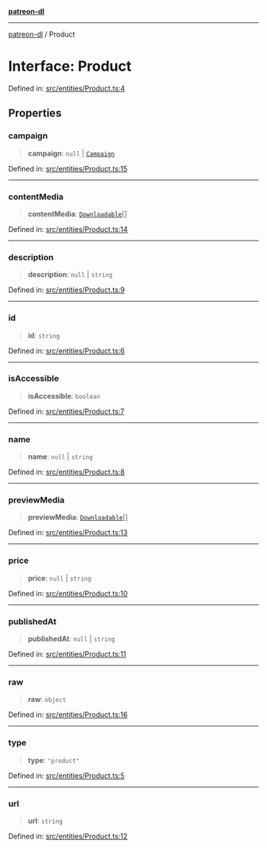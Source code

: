 [**patreon-dl**](../README.md)

***

[patreon-dl](../README.md) / Product

# Interface: Product

Defined in: [src/entities/Product.ts:4](https://github.com/patrickkfkan/patreon-dl/blob/4dbe5b7f9bc86c654049194392d94f0aeefc44c0/src/entities/Product.ts#L4)

## Properties

### campaign

> **campaign**: `null` \| [`Campaign`](Campaign.md)

Defined in: [src/entities/Product.ts:15](https://github.com/patrickkfkan/patreon-dl/blob/4dbe5b7f9bc86c654049194392d94f0aeefc44c0/src/entities/Product.ts#L15)

***

### contentMedia

> **contentMedia**: [`Downloadable`](../type-aliases/Downloadable.md)[]

Defined in: [src/entities/Product.ts:14](https://github.com/patrickkfkan/patreon-dl/blob/4dbe5b7f9bc86c654049194392d94f0aeefc44c0/src/entities/Product.ts#L14)

***

### description

> **description**: `null` \| `string`

Defined in: [src/entities/Product.ts:9](https://github.com/patrickkfkan/patreon-dl/blob/4dbe5b7f9bc86c654049194392d94f0aeefc44c0/src/entities/Product.ts#L9)

***

### id

> **id**: `string`

Defined in: [src/entities/Product.ts:6](https://github.com/patrickkfkan/patreon-dl/blob/4dbe5b7f9bc86c654049194392d94f0aeefc44c0/src/entities/Product.ts#L6)

***

### isAccessible

> **isAccessible**: `boolean`

Defined in: [src/entities/Product.ts:7](https://github.com/patrickkfkan/patreon-dl/blob/4dbe5b7f9bc86c654049194392d94f0aeefc44c0/src/entities/Product.ts#L7)

***

### name

> **name**: `null` \| `string`

Defined in: [src/entities/Product.ts:8](https://github.com/patrickkfkan/patreon-dl/blob/4dbe5b7f9bc86c654049194392d94f0aeefc44c0/src/entities/Product.ts#L8)

***

### previewMedia

> **previewMedia**: [`Downloadable`](../type-aliases/Downloadable.md)[]

Defined in: [src/entities/Product.ts:13](https://github.com/patrickkfkan/patreon-dl/blob/4dbe5b7f9bc86c654049194392d94f0aeefc44c0/src/entities/Product.ts#L13)

***

### price

> **price**: `null` \| `string`

Defined in: [src/entities/Product.ts:10](https://github.com/patrickkfkan/patreon-dl/blob/4dbe5b7f9bc86c654049194392d94f0aeefc44c0/src/entities/Product.ts#L10)

***

### publishedAt

> **publishedAt**: `null` \| `string`

Defined in: [src/entities/Product.ts:11](https://github.com/patrickkfkan/patreon-dl/blob/4dbe5b7f9bc86c654049194392d94f0aeefc44c0/src/entities/Product.ts#L11)

***

### raw

> **raw**: `object`

Defined in: [src/entities/Product.ts:16](https://github.com/patrickkfkan/patreon-dl/blob/4dbe5b7f9bc86c654049194392d94f0aeefc44c0/src/entities/Product.ts#L16)

***

### type

> **type**: `"product"`

Defined in: [src/entities/Product.ts:5](https://github.com/patrickkfkan/patreon-dl/blob/4dbe5b7f9bc86c654049194392d94f0aeefc44c0/src/entities/Product.ts#L5)

***

### url

> **url**: `string`

Defined in: [src/entities/Product.ts:12](https://github.com/patrickkfkan/patreon-dl/blob/4dbe5b7f9bc86c654049194392d94f0aeefc44c0/src/entities/Product.ts#L12)
